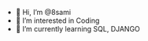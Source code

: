 - 👋 Hi, I’m @8sami
- 👀 I’m interested in Coding
- 🌱 I’m currently learning SQL, DJANGO

<!---
8sami/8sami is a ✨ special ✨ repository because its `README.md` (this file) appears on your GitHub profile.
You can click the Preview link to take a look at your changes.
--->
